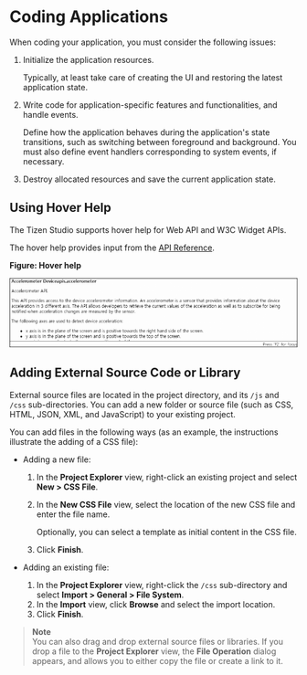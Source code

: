 
# Coding Applications

When coding your application, you must consider the following issues:

1.  Initialize the application resources.

    Typically, at least take care of creating the UI and restoring the latest application state.

2.  Write code for application-specific features and functionalities, and handle events.

    Define how the application behaves during the application's state transitions, such as switching between foreground and background.  You must also define event handlers corresponding to system events, if necessary.

3.  Destroy allocated resources and save the current application state.

<a name="hover"></a>
## Using Hover Help

The Tizen Studio supports hover help for Web API and W3C Widget APIs.

The hover help provides input from the [API Reference](../../api/latest/web_api_reference.htm).

**Figure: Hover help**

![Hover help](./media/hover_help.png)

<a name="add"></a>
## Adding External Source Code or Library

External source files are located in the project directory, and its `/js` and `/css` sub-directories. You can add a new folder or source file (such as CSS, HTML, JSON, XML, and JavaScript) to your existing project.

You can add files in the following ways (as an example, the instructions illustrate the adding of a CSS file):

-   Adding a new file:
    1.  In the **Project Explorer** view, right-click an existing project and select **New &gt; CSS File**.
    2.  In the **New CSS File** view, select the location of the new CSS file and enter the file name.

        Optionally, you can select a template as initial content in the CSS file.

    3.  Click **Finish**.

-   Adding an existing file:
    1.  In the **Project Explorer** view, right-click the `/css` sub-directory and select **Import &gt; General &gt; File System**.
    2.  In the **Import** view, click **Browse** and select the import location.
    3.  Click **Finish**.



> **Note**  
> You can also drag and drop external source files or libraries.  If you drop a file to the **Project Explorer** view, the **File Operation** dialog appears, and allows you to either copy the file or create a link to it.

